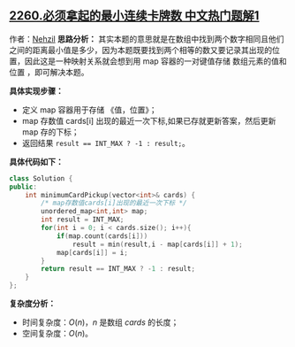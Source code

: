 ## [2260.必须拿起的最小连续卡牌数 中文热门题解1](https://leetcode.cn/problems/minimum-consecutive-cards-to-pick-up/solutions/100000/by-nehzil-0xks)

作者：[Nehzil](https://leetcode.cn/u/Nehzil)
**思路分析：**
其实本题的意思就是在数组中找到两个数字相同且他们之间的距离最小值是多少，因为本题既要找到两个相等的数又要记录其出现的位置，因此这是一种映射关系就会想到用 map 容器的一对键值存储 数组元素的值和位置 ，即可解决本题。

**具体实现步骤：**
- 定义 map 容器用于存储  《值，位置》；
- map 存数值 cards[i] 出现的最近一次下标,如果已存就更新答案，然后更新 map 存的下标；
- 返回结果 `result == INT_MAX ? -1 : result;`。

**具体代码如下：**
```C++ []
class Solution {
public:
    int minimumCardPickup(vector<int>& cards) {
        /* map存数值cards[i]出现的最近一次下标 */
        unordered_map<int,int> map;
        int result = INT_MAX;
        for(int i = 0; i < cards.size(); i++){
            if(map.count(cards[i]))
                result = min(result,i - map[cards[i]] + 1);
            map[cards[i]] = i;
        }
		return result == INT_MAX ? -1 : result;
    }
};
```

**复杂度分析：**
- 时间复杂度：$O(n)$，$n$ 是数组 $cards$ 的长度；
- 空间复杂度：$O(n)$。